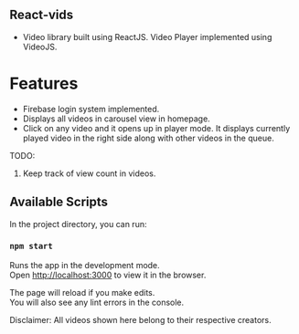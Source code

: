## React-vids

* Video library built using ReactJS. Video Player implemented using VideoJS.

# Features

* Firebase login system implemented.
* Displays all videos in carousel view in homepage.
* Click on any video and it opens up in player mode. It displays currently played video in the right side along with other videos in the queue.

TODO:

1. Keep track of view count in videos.


## Available Scripts

In the project directory, you can run:

### `npm start`

Runs the app in the development mode.<br />
Open [http://localhost:3000](http://localhost:3000) to view it in the browser.

The page will reload if you make edits.<br />
You will also see any lint errors in the console.

Disclaimer: All videos shown here belong to their respective creators.